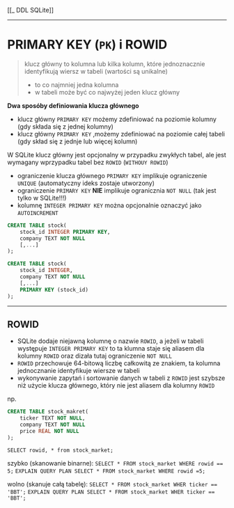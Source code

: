 [[_ DDL SQLite]]

---

# PRIMARY KEY (`PK`) i ROWID
> klucz główny to kolumna lub kilka kolumn, które jednoznacznie identyfikują wiersz w tabeli (wartości są unikalne)
>    - to co najmniej jedna kolumna
>    - w tabeli może być co najwyżej jeden klucz główny
> 

**Dwa sposóby definiowania klucza głównego**
- klucz główny `PRIMARY KEY` możemy zdefiniować na poziomie kolumny (gdy składa się z jednej kolumny)
- klucz główny `PRIMARY KEY` ,możemy zdefiniować na poziomie całej tabeli (gdy skład się z jednje lub więcej kolumn)

W SQLite klucz główny jest opcjonalny w przypadku zwykłych tabel, ale jest wymagany wprzypadku tabel bez `ROWID` (`WITHOUY ROWID`)

- ograniczenie klucza głównego `PRIMARY KEY` implikuje ograniczenie `UNIQUE` (automatyczny ideks zostaje utworzony)
- ograniczenie `PRIMARY KEY` **NIE** implikuje ogranicznia `NOT NULL` (tak jest tylko w SQLite!!!)
- kolumnę `INTEGER PRIMARY KEY` można opcjonalnie oznaczyć jako `AUTOINCREMENT`


```sql
CREATE TABLE stock(
	stock_id INTEGER PRIMARY KEY,
	company TEXT NOT NULL
	[,...]
);

CREATE TABLE stock(
	stock_id INTEGER,
	company TEXT NOT NULL
	[,...]
	PRIMARY KEY (stock_id)
);
```
 
---
## ROWID
- SQLite dodaje niejawną kolumnę o nazwie `ROWID`, a jeżeli w tabeli występuje `INTEGER PRIMARY KEY` to ta klumna staje się aliasem dla kolumny  `ROWID` oraz dizała tutaj ograniczenie `NOT NULL`
- `ROWID` przechowuje 64-bitową liczbę całkowitą ze znakiem, ta kolumna jednocznanie identyfikuje wiersze w tabeli
- wykonywanie zapytań i sortowanie danych w tabeli z `ROWID` jest szybsze niż użycie klucza głównego, który nie jest aliasem dla kolumny `ROWID`


np.
```sql
CREATE TABLE stock_makret(
	ticker TEXT NOT NULL,
	company TEXT NOT NULL 
	price REAL NOT NULL
);				  
```

`SELECT rowid, * from stock_market;`

szybko (skanowanie binarne):
`SELECT * FROM stock_market WHERE rowid == 5;`
`EXPLAIN QUERY PLAN SELECT * FROM stock_market WHERE rowid =5;`

wolno (skanuje całą tabelę):
`SELECT * FROM stock_market WHER ticker == 'BBT';`
`EXPLAIN QUERY PLAN SELECT * FROM stock_market WHER ticker == 'BBT';`








